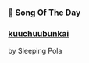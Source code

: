 ### 🎵 Song Of The Day

### [kuuchuubunkai](https://open.spotify.com/track/7ESZ3LX0Fft4cpA45kIAgm)

by Sleeping Pola

